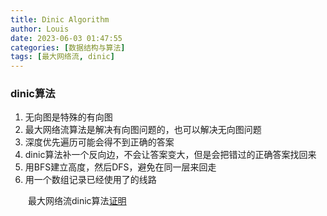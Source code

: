 ```yaml
---
title: Dinic Algorithm
author: Louis
date: 2023-06-03 01:47:55
categories: [数据结构与算法]
tags: [最大网络流, dinic]
---
```


### dinic算法

1. 无向图是特殊的有向图
2. 最大网络流算法是解决有向图问题的，也可以解决无向图问题
3. 深度优先遍历可能会得不到正确的答案
4. dinic算法补一个反向边，不会让答案变大，但是会把错过的正确答案找回来
5. 用BFS建立高度，然后DFS，避免在同一层来回走
6. 用一个数组记录已经使用了的线路

&emsp;&emsp;最大网络流dinic算法[证明](https://oi-wiki.org/graph/flow/max-flow/)
